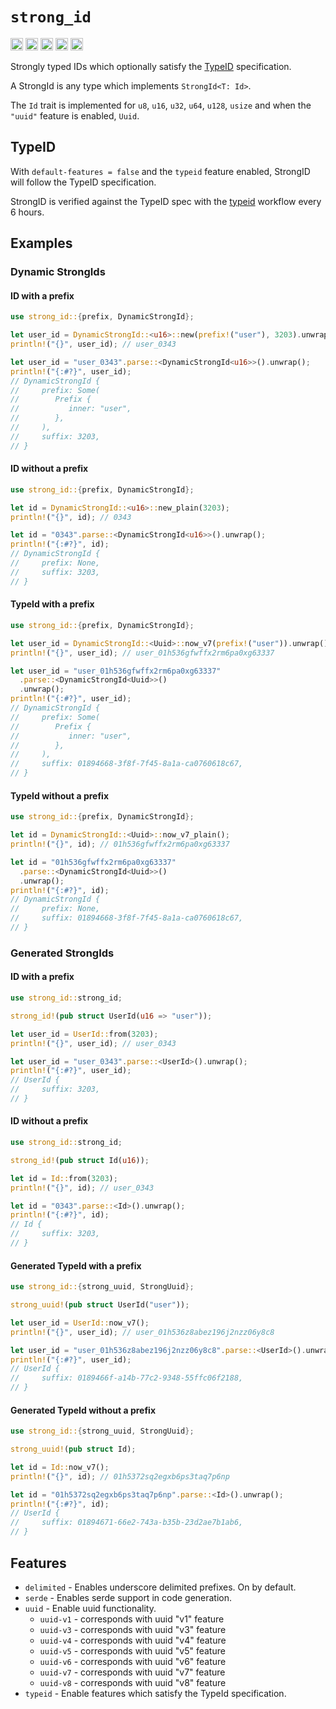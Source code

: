 # `strong_id`

[<img alt="github" src="https://img.shields.io/badge/johnnynotsolucky/strong_id-8da0cb?style=for-the-badge&labelColor=555555&logo=github" height="20">](https://github.com/johnnynotsolucky/strong_id)
[<img alt="crates.io" src="https://img.shields.io/crates/v/strong_id.svg?style=for-the-badge&color=fc8d62&logo=rust" height="20">](https://crates.io/crates/strong_id)
[<img alt="docs.rs" src="https://img.shields.io/badge/docs.rs-strong_id-66c2a5?style=for-the-badge&labelColor=555555&logo=docs.rs" height="20">](https://docs.rs/strong_id)
[<img alt="ci status" src="https://img.shields.io/github/actions/workflow/status/johnnynotsolucky/strong_id/ci.yaml?branch=main&style=for-the-badge&label=CI" height="20">](https://github.com/johnnynotsolucky/strong_id/actions/workflows/ci.yaml)
[<img alt="typeid spec status" src="https://img.shields.io/github/actions/workflow/status/johnnynotsolucky/strong_id/typeid_spec.yaml?branch=main&style=for-the-badge&label=TypeID" height="20">](https://github.com/johnnynotsolucky/strong_id/actions/workflows/typeid_spec.yaml)

Strongly typed IDs which optionally satisfy the [TypeID](https://github.com/jetpack-io/typeid) specification.

A StrongId is any type which implements `StrongId<T: Id>`. 

The `Id` trait is implemented for `u8`, `u16`, `u32`, `u64`, `u128`, `usize` and when the `"uuid"` feature is enabled, 
`Uuid`.


## TypeID

With `default-features = false` and the `typeid` feature enabled, StrongID will follow the TypeID specification. 

StrongID is verified against the TypeID spec with the 
[typeid](https://github.com/johnnynotsolucky/strong_id/actions/workflows/typeid_spec.yaml) workflow every 6 hours.

## Examples

### Dynamic StrongIds

#### ID with a prefix
```rust
use strong_id::{prefix, DynamicStrongId};

let user_id = DynamicStrongId::<u16>::new(prefix!("user"), 3203).unwrap();
println!("{}", user_id); // user_0343

let user_id = "user_0343".parse::<DynamicStrongId<u16>>().unwrap();
println!("{:#?}", user_id);
// DynamicStrongId {
//     prefix: Some(
//        Prefix {
//           inner: "user",
//        },
//     ),
//     suffix: 3203,
// }
```

#### ID without a prefix
```rust
use strong_id::{prefix, DynamicStrongId};

let id = DynamicStrongId::<u16>::new_plain(3203);
println!("{}", id); // 0343

let id = "0343".parse::<DynamicStrongId<u16>>().unwrap();
println!("{:#?}", id);
// DynamicStrongId {
//     prefix: None,
//     suffix: 3203,
// }
```

#### TypeId with a prefix

```rust
use strong_id::{prefix, DynamicStrongId};

let user_id = DynamicStrongId::<Uuid>::now_v7(prefix!("user")).unwrap();
println!("{}", user_id); // user_01h536gfwffx2rm6pa0xg63337

let user_id = "user_01h536gfwffx2rm6pa0xg63337"
  .parse::<DynamicStrongId<Uuid>>()
  .unwrap();
println!("{:#?}", user_id);
// DynamicStrongId {
//     prefix: Some(
//        Prefix {
//           inner: "user",
//        },
//     ),
//     suffix: 01894668-3f8f-7f45-8a1a-ca0760618c67,
// }
```

#### TypeId without a prefix

```rust
use strong_id::{prefix, DynamicStrongId};

let id = DynamicStrongId::<Uuid>::now_v7_plain();
println!("{}", id); // 01h536gfwffx2rm6pa0xg63337

let id = "01h536gfwffx2rm6pa0xg63337"
  .parse::<DynamicStrongId<Uuid>>()
  .unwrap();
println!("{:#?}", id);
// DynamicStrongId {
//     prefix: None,
//     suffix: 01894668-3f8f-7f45-8a1a-ca0760618c67,
// }
```

### Generated StrongIds

#### ID with a prefix
```rust
use strong_id::strong_id;

strong_id!(pub struct UserId(u16 => "user"));

let user_id = UserId::from(3203);
println!("{}", user_id); // user_0343

let user_id = "user_0343".parse::<UserId>().unwrap();
println!("{:#?}", user_id);
// UserId {
//     suffix: 3203,
// }
```

#### ID without a prefix

```rust
use strong_id::strong_id;

strong_id!(pub struct Id(u16));

let id = Id::from(3203);
println!("{}", id); // user_0343

let id = "0343".parse::<Id>().unwrap();
println!("{:#?}", id);
// Id {
//     suffix: 3203,
// }
```

#### Generated TypeId with a prefix

```rust
use strong_id::{strong_uuid, StrongUuid};

strong_uuid!(pub struct UserId("user"));

let user_id = UserId::now_v7();
println!("{}", user_id); // user_01h536z8abez196j2nzz06y8c8

let user_id = "user_01h536z8abez196j2nzz06y8c8".parse::<UserId>().unwrap();
println!("{:#?}", user_id);
// UserId {
//     suffix: 0189466f-a14b-77c2-9348-55ffc06f2188,
// }
```

#### Generated TypeId without a prefix

```rust
use strong_id::{strong_uuid, StrongUuid};

strong_uuid!(pub struct Id);

let id = Id::now_v7();
println!("{}", id); // 01h5372sq2egxb6ps3taq7p6np

let id = "01h5372sq2egxb6ps3taq7p6np".parse::<Id>().unwrap();
println!("{:#?}", id);
// UserId {
//     suffix: 01894671-66e2-743a-b35b-23d2ae7b1ab6,
// }
```

## Features

- `delimited` - Enables underscore delimited prefixes. On by default.
- `serde` - Enables serde support in code generation.
- `uuid` - Enable uuid functionality.
  - `uuid-v1` - corresponds with uuid "v1" feature
  - `uuid-v3` - corresponds with uuid "v3" feature
  - `uuid-v4` - corresponds with uuid "v4" feature
  - `uuid-v5` - corresponds with uuid "v5" feature
  - `uuid-v6` - corresponds with uuid "v6" feature
  - `uuid-v7` - corresponds with uuid "v7" feature
  - `uuid-v8` - corresponds with uuid "v8" feature
- `typeid` - Enable features which satisfy the TypeId specification.
